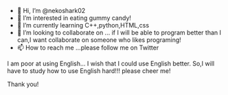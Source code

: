 - 👋 Hi, I’m @nekoshark02
- 👀 I’m interested in eating gummy candy!
- 🌱 I’m currently learning C++,python,HTML,css
- 💞️ I’m looking to collaborate on ... if I will be able to program better than I can,I want collaborate on someone who likes programing!
- 📫 How to reach me ...please follow me on Twitter

I am poor at using English...
I wish that I could use English better.
So,I will have to study how to use English hard!!!
please cheer me!

Thank you!

<!---
nekoshark02/nekoshark02 is a ✨ special ✨ repository because its `README.md` (this file) appears on your GitHub profile.
You can click the Preview link to take a look at your changes.
--->
